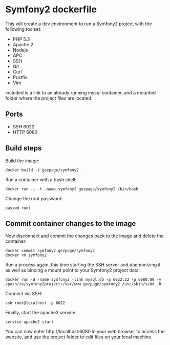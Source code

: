 # Symfony2 dockerfile

This will create a dev environment to run a Symfony2 project with the
following toolset:

* PHP 5.3
* Apache 2
* Nodejs
* APC
* SSH
* Git
* Curl
* Postfix
* Vim

Included is a link to an already running mysql container, and a mounted
folder where the project files are located.

## Ports

* SSH  6022
* HTTP 6080

## Build steps

Build the image:

    docker build -t gezpage/symfony2 .

Run a container with a bash shell:

    docker run -i -t -name symfony2 gezpage/symfony2 /bin/bash

Change the root password:

    passwd root

## Commit container changes to the image

Now disconnect and commit the changes back to the image and delete the
container:

    docker commit symfony2 gezpage/symfony2
    docker rm symfony2

Run a process again, this time starting the SSH server and daemonizing it as well as binding a mount point to your Symfony2 project data:

    docker run -d -name symfony2 -link mysql:db -p 6022:22 -p 6080:80 -v /path/to/symfony2project:/var/www gezpage/symfony2 /usr/sbin/sshd -D

Connect via SSH:

    ssh root@localhost -p 6022

Finally, start the apache2 service:

    service apache2 start

You can now enter http://localhost:6080 in your web browser to access
the website, and use the project folder to edit files on your local
machine.
